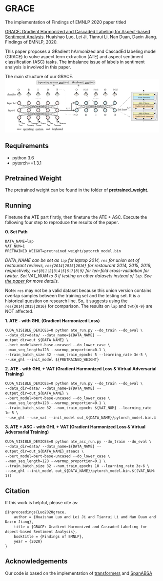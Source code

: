 # GRACE

The implementation of Findings of EMNLP 2020 paper titled 

[GRACE: Gradient Harmonized and Cascaded Labeling for Aspect-based Sentiment Analysis](https://arxiv.org/abs/2009.10557). Huaishao Luo, Lei Ji, Tianrui Li, Nan Duan, Daxin Jiang. Findings of EMNLP, 2020.

This paper proposes a GRadient hArmonized and CascadEd labeling model (GRACE) to solve aspect term extraction (ATE) and aspect sentiment classification (ASC) tasks. The imbalance issue of labels in sentiment analysis is involved in this paper.

The main structure of our GRACE.
![Framework](accessory/Framework.png)

## Requirements

* python 3.6
* pytorch==1.3.1

## Pretrained Weight
The pretrained weight can be found in the folder of [**pretrained_weight**](./pretrained_weight). 

## Running
Finetune the ATE part firstly, then finetune the ATE + ASC. Execute the following four step to reproduce the results of the paper.

**0. Set Path**
```
DATA_NAME=lap
VAT_NUM=1
PRETRAINED_WEIGHT=pretrained_weight/pytorch_model.bin
```
*DATA_NAME can be set as `lap` for laptop 2014, `res` for union set of restaurant reviews, `res{2014|2015|2016}` for restaurant 2014, 2015, 2016, respectively, `twt{0|1|2|3|4|5|6|7|8|9}` for ten-fold cross-validation for twitter. Set VAT_NUM to 3 if testing on other datasets instead of `lap`. See [the paper](https://arxiv.org/abs/2009.10557) for more details.*

Note: `res` may not be a valid dataset because this union version contains overlap samples between the training set and the testing set. It is a historical question on research line. So, it suggests using the `res{2014|2015|2016}` for comparison. The results on `lap` and `twt{0-9}` are NOT affected.

**1. ATE - with GHL (Gradient Harmonized Loss)**
```
CUDA_VISIBLE_DEVICES=0 python ate_run.py --do_train --do_eval \
--data_dir=data/ --data_name=${DATA_NAME} --output_dir=out_${DATA_NAME} \
--bert_model=bert-base-uncased --do_lower_case \
--max_seq_length=128 --warmup_proportion=0.1 \
--train_batch_size 32 --num_train_epochs 5 --learning_rate 3e-5 \
--use_ghl --init_model ${PRETRAINED_WEIGHT}
```

**2. ATE - with GHL + VAT (Gradient Harmonized Loss \& Virtual Adversarial Training)**
```
CUDA_VISIBLE_DEVICES=0 python ate_run.py --do_train --do_eval \
--data_dir=data/ --data_name=${DATA_NAME} --output_dir=out_${DATA_NAME} \
--bert_model=bert-base-uncased --do_lower_case \
--max_seq_length=128 --warmup_proportion=0.1 \
--train_batch_size 32 --num_train_epochs ${VAT_NUM} --learning_rate 1e-5 \
--use_ghl --use_vat --init_model out_${DATA_NAME}/pytorch_model.bin.4
```

**3. ATE + ASC - with GHL + VAT (Gradient Harmonized Loss \& Virtual Adversarial Training)**
```
CUDA_VISIBLE_DEVICES=0 python ate_asc_run.py --do_train --do_eval \
--data_dir=data/ --data_name=${DATA_NAME} --output_dir=out_${DATA_NAME}_ateacs \
--bert_model=bert-base-uncased --do_lower_case \
--max_seq_length=128 --warmup_proportion=0.1 \
--train_batch_size 32 --num_train_epochs 10 --learning_rate 3e-6 \
--use_ghl --init_model out_${DATA_NAME}/pytorch_model.bin.$((VAT_NUM-1))
```

## Citation

If this work is helpful, please cite as:

```
@Inproceedings{Luo2020grace,
    author = {Huaishao Luo and Lei Ji and Tianrui Li and Nan Duan and Daxin Jiang},
    title = {GRACE: Gradient Harmonized and Cascaded Labeling for Aspect-based Sentiment Analysis},
    booktitle = {Findings of EMNLP},
    year = {2020}
}
```

## Acknowledgements

Our code is based on the implementation of [transformers](https://github.com/huggingface/transformers) and [SpanABSA](https://github.com/huminghao16/SpanABSA)
